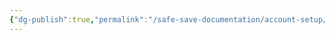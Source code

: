 ```yaml
---
{"dg-publish":true,"permalink":"/safe-save-documentation/account-setup/ready-set-auction/manual-build/"}
---
```


